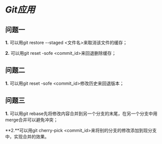 # ***Git应用***
## **问题一**
**1.** 可以用git restore --staged <文件名>来取消该文件的缓存；

**2.** 可以用git reset -sofe <commit_id>来回退删除缓存；

## **问题二**
**1.** 可以用git reset -sofe <commit_id>修改历史来回退版本；

## **问题三**
**1.** 可以用git rebase先将修改内容合并到另一个分支的末尾，在另一个分支中用merge合并可以避免冲突；

**2.**可以用git cherry-pick <commit_id>来将别的分支的修改添加到现分支中，实现合并的效果。
